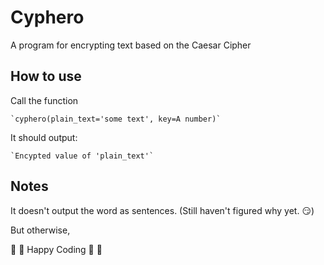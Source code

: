 # Cyphero
A program for encrypting text based on the Caesar Cipher
## How to use

Call the function

    `cyphero(plain_text='some text', key=A number)`

It should output:

    `Encypted value of 'plain_text'`
    
## Notes
It doesn't output the word as sentences. (Still haven't figured why yet. :smirk:)

But otherwise,

:partying_face: :partying_face: Happy Coding :partying_face: :partying_face:
